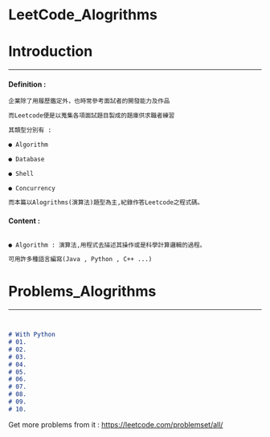 # LeetCode_Alogrithms 

#  Introduction
***
#### Definition :
```markdown
企業除了用履歷鑑定外，也時常參考面試者的開發能力及作品

而Leetcode便是以蒐集各項面試題目製成的題庫供求職者練習

其類型分別有 : 

● Algorithm 

● Database

● Shell

● Concurrency

而本篇以Alogrithms(演算法)題型為主,紀錄作答Leetcode之程式碼。 


```
#### Content : 
```markdown

● Algorithm : 演算法,用程式去描述其操作或是科學計算邏輯的過程。

可用許多種語言編寫(Java , Python , C++ ...)


```

#  Problems_Alogrithms 
***
```markdown


# With Python
# 01.
# 02. 
# 03.
# 04.
# 05.
# 06.
# 07.
# 08.
# 09.
# 10.


```


Get more problems from it : https://leetcode.com/problemset/all/


